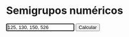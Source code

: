 
# Semigrupos numéricos

<style>
    .fix-width {
        display: inline-block;
        width: 7px;
    }

    @font-face {
        font-family: 'Noto Sans Mono';
        src: url('NotoSansMono-Regular.ttf');
    }
</style>


<form action="javascript:compute_semigroup()">
    <input type="text" id="generators" value="125, 130, 150, 526" autofocus/>
    <input type="submit" value="Calcular"/>
</form>

<nobr>
<p id="semigroup_invariants"></p>

<p style="font-size: 13px; font-family: Noto Sans Mono, monospace;" id="semigroup_representation"></p>

</nobr>

<script src="semnum.js"></script>
